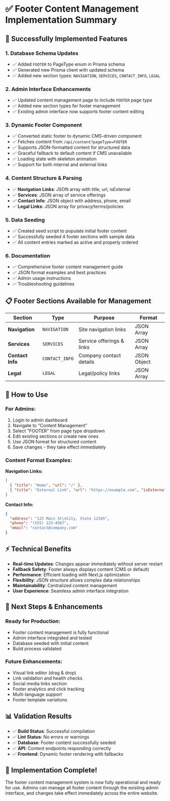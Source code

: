 # ✅ Footer Content Management Implementation Summary

## 🚀 **Successfully Implemented Features**

### **1. Database Schema Updates**

- ✅ Added `FOOTER` to PageType enum in Prisma schema
- ✅ Generated new Prisma client with updated schema
- ✅ Added new section types: `NAVIGATION`, `SERVICES`, `CONTACT_INFO`, `LEGAL`

### **2. Admin Interface Enhancements**

- ✅ Updated content management page to include `FOOTER` page type
- ✅ Added new section types for footer management
- ✅ Existing admin interface now supports footer content editing

### **3. Dynamic Footer Component**

- ✅ Converted static footer to dynamic CMS-driven component
- ✅ Fetches content from `/api/content?pageType=FOOTER`
- ✅ Supports JSON-formatted content for structured data
- ✅ Graceful fallback to default content if CMS unavailable
- ✅ Loading state with skeleton animation
- ✅ Support for both internal and external links

### **4. Content Structure & Parsing**

- ✅ **Navigation Links**: JSON array with title, url, isExternal
- ✅ **Services**: JSON array of service offerings
- ✅ **Contact Info**: JSON object with address, phone, email
- ✅ **Legal Links**: JSON array for privacy/terms/policies

### **5. Data Seeding**

- ✅ Created seed script to populate initial footer content
- ✅ Successfully seeded 4 footer sections with sample data
- ✅ All content entries marked as active and properly ordered

### **6. Documentation**

- ✅ Comprehensive footer content management guide
- ✅ JSON format examples and best practices
- ✅ Admin usage instructions
- ✅ Troubleshooting guidelines

## 📋 **Footer Sections Available for Management**

| Section          | Type           | Purpose                   | Format      |
| ---------------- | -------------- | ------------------------- | ----------- |
| **Navigation**   | `NAVIGATION`   | Site navigation links     | JSON Array  |
| **Services**     | `SERVICES`     | Service offerings & links | JSON Array  |
| **Contact Info** | `CONTACT_INFO` | Company contact details   | JSON Object |
| **Legal**        | `LEGAL`        | Legal/policy links        | JSON Array  |

## 🔧 **How to Use**

### **For Admins:**

1. Login to admin dashboard
2. Navigate to "Content Management"
3. Select "FOOTER" from page type dropdown
4. Edit existing sections or create new ones
5. Use JSON format for structured content
6. Save changes - they take effect immediately

### **Content Format Examples:**

**Navigation Links:**

```json
[
  { "title": "Home", "url": "/" },
  { "title": "External Link", "url": "https://example.com", "isExternal": true }
]
```

**Contact Info:**

```json
{
  "address": "123 Main St\nCity, State 12345",
  "phone": "(555) 123-4567",
  "email": "contact@company.com"
}
```

## ⚡ **Technical Benefits**

- **Real-time Updates**: Changes appear immediately without server restart
- **Fallback Safety**: Footer always displays content (CMS or default)
- **Performance**: Efficient loading with Next.js optimization
- **Flexibility**: JSON structure allows complex data relationships
- **Maintainability**: Centralized content management
- **User Experience**: Seamless admin interface integration

## 🎯 **Next Steps & Enhancements**

### **Ready for Production:**

- Footer content management is fully functional
- Admin interface integrated and tested
- Database seeded with initial content
- Build process validated

### **Future Enhancements:**

- Visual link editor (drag & drop)
- Link validation and health checks
- Social media links section
- Footer analytics and click tracking
- Multi-language support
- Footer template variations

## 📊 **Validation Results**

- ✅ **Build Status**: Successful compilation
- ✅ **Lint Status**: No errors or warnings
- ✅ **Database**: Footer content successfully seeded
- ✅ **API**: Content endpoints responding correctly
- ✅ **Frontend**: Dynamic footer rendering with fallbacks

## 🎉 **Implementation Complete!**

The footer content management system is now fully operational and ready for use. Admins can manage all footer content through the existing admin interface, and changes take effect immediately across the entire website.
